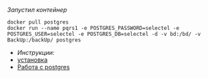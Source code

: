 *Запустил контейнер*
```
docker pull postgres
docker run --name pqrs1 -e POSTGRES_PASSWORD=selectel -e POSTGRES_USER=selectel -e POSTGRES_DB=selectel -d -v bd:/bd/ -v BackUp:/backUp/ postgres
```
- *Инструкции:*
- [установка](https://ptolmachev.ru/postgresql-v-kontejnere-docker.html)
- [Работа с postgres](https://server-gu.ru/create-database-postgresql/)

